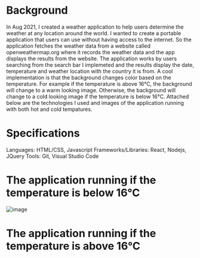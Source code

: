 # Background
In Aug 2021, I created a weather application to help users determine the weather at any location around the world. I wanted to create a portable application that users can use without having access to the internet. So the application fetches the weather data from a website called openweathermap.org where it records the weather data and the app displays the results from the website. The application works by users searching from the search bar I implemeted and the results display the date, temperature and weather location with the country it is from. A cool implementation is that the background changes color based on the temperature. For example if the temperature is above 16°C, the background will change to a warm looking image. Otherwise, the background will change to a cold looking image if the temperature is below 16°C. Attached below are the technologies I used and images of the application running with both hot and cold tempatures.

# Specifications
Languages: HTML/CSS, Javascript
Frameworks/Libraries: React, Nodejs, JQuery
Tools: Git, Visual Studio Code

# The application running if the temperature is below 16°C
![image](https://user-images.githubusercontent.com/85756525/126418825-7bfaf78c-841f-4cce-9daf-93f2d93b672a.png)


# The application running if the temperature is above 16°C

